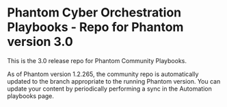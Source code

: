 # Phantom Cyber Orchestration Playbooks - Repo for Phantom version 3.0

This is the 3.0 release repo for Phantom Community Playbooks.

As of Phantom version 1.2.265, the community repo is automatically updated to the branch appropriate to the running Phantom version. You can update your content by periodically performing a sync in the Automation playbooks page.

